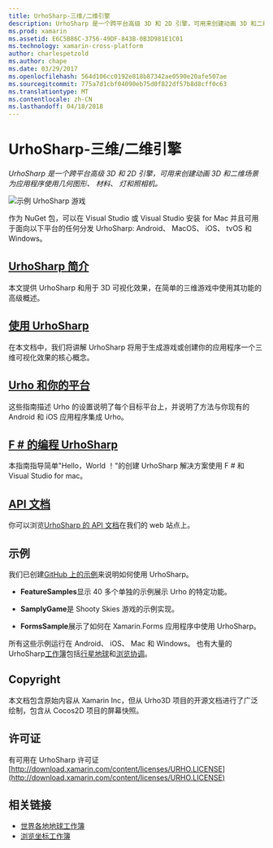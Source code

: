 ```yaml
---
title: UrhoSharp-三维/二维引擎
description: UrhoSharp 是一个跨平台高级 3D 和 2D 引擎，可用来创建动画 3D 和二维场景为应用程序使用几何图形、 材料、 灯和照相机。
ms.prod: xamarin
ms.assetid: E6C5B86C-3756-49DF-843B-0B3D981E1C01
ms.technology: xamarin-cross-platform
author: charlespetzold
ms.author: chape
ms.date: 03/29/2017
ms.openlocfilehash: 564d106cc0192e818b87342ae0590e20afe507ae
ms.sourcegitcommit: 775a7d1cbf04090eb75d0f822df57b8d8cff0c63
ms.translationtype: MT
ms.contentlocale: zh-CN
ms.lasthandoff: 04/18/2018
---
```

# <a name="urhosharp---3d2d-engine"></a>UrhoSharp-三维/二维引擎

_UrhoSharp 是一个跨平台高级 3D 和 2D 引擎，可用来创建动画 3D 和二维场景为应用程序使用几何图形、 材料、 灯和照相机。_

![示例 UrhoSharp 游戏](images/video.gif)

作为 NuGet 包，可以在 Visual Studio 或 Visual Studio 安装 for Mac 并且可用于面向以下平台的任何分发 UrhoSharp: Android、 MacOS、 iOS、 tvOS 和 Windows。

## <a name="an-introduction-to-urhosharpgraphics-gamesurhosharpintroductionmd"></a>[UrhoSharp 简介](~/graphics-games/urhosharp/introduction.md)

本文提供 UrhoSharp 和用于 3D 可视化效果，在简单的三维游戏中使用其功能的高级概述。

## <a name="using-urhosharpgraphics-gamesurhosharpusingmd"></a>[使用 UrhoSharp](~/graphics-games/urhosharp/using.md)

在本文档中，我们将讲解 UrhoSharp 将用于生成游戏或创建你的应用程序一个三维可视化效果的核心概念。

## <a name="urho-and-your-platformgraphics-gamesurhosharpplatformindexmd"></a>[Urho 和你的平台](~/graphics-games/urhosharp/platform/index.md)

这些指南描述 Urho 的设置说明了每个目标平台上，并说明了方法与你现有的 Android 和 iOS 应用程序集成 Urho。

## <a name="programming-urhosharp-with-fgraphics-gamesurhosharpfsharpmd"></a>[F # 的编程 UrhoSharp](~/graphics-games/urhosharp/fsharp.md)

本指南指导简单"Hello，World ！"的创建 UrhoSharp 解决方案使用 F # 和 Visual Studio for mac。

## <a name="api-documentationhttpsdeveloperxamarincomapirooturho"></a>[API 文档](https://developer.xamarin.com/api/root/Urho/)

你可以浏览[UrhoSharp 的 API 文档](https://developer.xamarin.com/api/root/Urho/)在我们的 web 站点上。

## <a name="samples"></a>示例

我们已创建[GitHub 上的示例](http://github.com/xamarin/urho-samples)来说明如何使用 UrhoSharp。

- **FeatureSamples**显示 40 多个单独的示例展示 Urho 的特定功能。

- **SamplyGame**是 Shooty Skies 游戏的示例实现。

- **FormsSample**展示了如何在 Xamarin.Forms 应用程序中使用 UrhoSharp。

所有这些示例运行在 Android、 iOS、 Mac 和 Windows。
也有大量的 UrhoSharp[工作簿](https://developer.xamarin.com/workbooks/)包括[行星地球](https://developer.xamarin.com/workbooks/graphics/urhosharp/planetearth/planetearth.workbook)和[浏览协调](https://developer.xamarin.com/workbooks/graphics/urhosharp/coordinates/ExploringUrhoCoordinates.workbook)。

## <a name="copyright"></a>Copyright

本文档包含原始内容从 Xamarin Inc，但从 Urho3D 项目的开源文档进行了广泛绘制，包含从 Cocos2D 项目的屏幕快照。

## <a name="license"></a>许可证

有可用在 UrhoSharp 许可证 [http://download.xamarin.com/content/licenses/URHO.LICENSE](http://download.xamarin.com/content/licenses/URHO.LICENSE)

## <a name="related-links"></a>相关链接

- [世界各地地球工作簿](https://developer.xamarin.com/workbooks/graphics/urhosharp/planetearth/planetearth.workbook)
- [浏览坐标工作簿](https://developer.xamarin.com/workbooks/graphics/urhosharp/coordinates/ExploringUrhoCoordinates.workbook)
